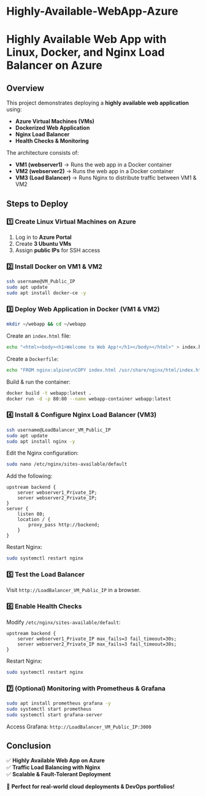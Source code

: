 # Highly-Available-WebApp-Azure

# Highly Available Web App with Linux, Docker, and Nginx Load Balancer on Azure

## Overview
This project demonstrates deploying a **highly available web application** using:
- **Azure Virtual Machines (VMs)**
- **Dockerized Web Application**
- **Nginx Load Balancer**
- **Health Checks & Monitoring**

The architecture consists of:
- **VM1 (webserver1)** → Runs the web app in a Docker container
- **VM2 (webserver2)** → Runs the web app in a Docker container
- **VM3 (Load Balancer)** → Runs Nginx to distribute traffic between VM1 & VM2

## Steps to Deploy

### 1️⃣ Create Linux Virtual Machines on Azure
1. Log in to **Azure Portal**
2. Create **3 Ubuntu VMs**
3. Assign **public IPs** for SSH access

### 2️⃣ Install Docker on VM1 & VM2
```sh
ssh username@VM_Public_IP
sudo apt update
sudo apt install docker-ce -y
```

### 3️⃣ Deploy Web Application in Docker (VM1 & VM2)
```sh
mkdir ~/webapp && cd ~/webapp
```
Create an `index.html` file:
```sh
echo "<html><body><h1>Welcome to Web App!</h1></body></html>" > index.html
```
Create a `Dockerfile`:
```sh
echo "FROM nginx:alpine\nCOPY index.html /usr/share/nginx/html/index.html" > Dockerfile
```
Build & run the container:
```sh
docker build -t webapp:latest .
docker run -d -p 80:80 --name webapp-container webapp:latest
```

### 4️⃣ Install & Configure Nginx Load Balancer (VM3)
```sh
ssh username@LoadBalancer_VM_Public_IP
sudo apt update
sudo apt install nginx -y
```
Edit the Nginx configuration:
```sh
sudo nano /etc/nginx/sites-available/default
```
Add the following:
```nginx
upstream backend {
    server webserver1_Private_IP;
    server webserver2_Private_IP;
}
server {
    listen 80;
    location / {
        proxy_pass http://backend;
    }
}
```
Restart Nginx:
```sh
sudo systemctl restart nginx
```

### 5️⃣ Test the Load Balancer
Visit `http://LoadBalancer_VM_Public_IP` in a browser.

### 6️⃣ Enable Health Checks
Modify `/etc/nginx/sites-available/default`:
```nginx
upstream backend {
    server webserver1_Private_IP max_fails=3 fail_timeout=30s;
    server webserver2_Private_IP max_fails=3 fail_timeout=30s;
}
```
Restart Nginx:
```sh
sudo systemctl restart nginx
```

### 7️⃣ (Optional) Monitoring with Prometheus & Grafana
```sh
sudo apt install prometheus grafana -y
sudo systemctl start prometheus
sudo systemctl start grafana-server
```
Access Grafana: `http://LoadBalancer_VM_Public_IP:3000`

## Conclusion
✅ **Highly Available Web App on Azure**  
✅ **Traffic Load Balancing with Nginx**  
✅ **Scalable & Fault-Tolerant Deployment**  

🚀 **Perfect for real-world cloud deployments & DevOps portfolios!**
